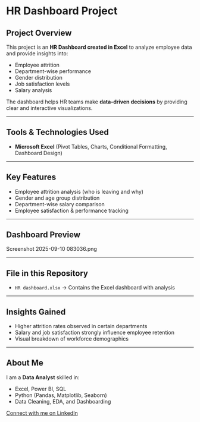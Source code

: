 # HR Dashboard Project

##  Project Overview
This project is an **HR Dashboard created in Excel** to analyze employee data and provide insights into:
- Employee attrition
- Department-wise performance
- Gender distribution
- Job satisfaction levels
- Salary analysis

The dashboard helps HR teams make **data-driven decisions** by providing clear and interactive visualizations.

---

##  Tools & Technologies Used
- **Microsoft Excel** (Pivot Tables, Charts, Conditional Formatting, Dashboard Design)

---

##  Key Features
- Employee attrition analysis (who is leaving and why)  
- Gender and age group distribution  
- Department-wise salary comparison  
- Employee satisfaction & performance tracking  

---

##  Dashboard Preview
  
  Screenshot 2025-09-10 083036.png

---

##  File in this Repository
- `HR dashboard.xlsx` → Contains the Excel dashboard with analysis  

---

##  Insights Gained
- Higher attrition rates observed in certain departments  
- Salary and job satisfaction strongly influence employee retention  
- Visual breakdown of workforce demographics  

---

##  About Me
I am a **Data Analyst** skilled in:
- Excel, Power BI, SQL  
- Python (Pandas, Matplotlib, Seaborn)  
- Data Cleaning, EDA, and Dashboarding  

 [Connect with me on LinkedIn](https://www.linkedin.com/in/aman-khattak-5593b22b9/)  
